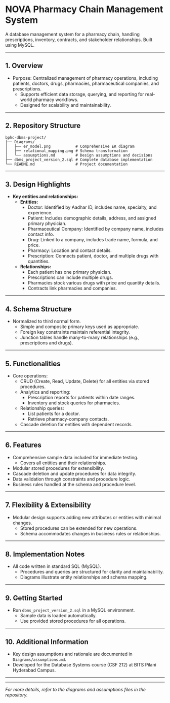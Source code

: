 # NOVA Pharmacy Chain Management System

A database management system for a pharmacy chain, handling prescriptions, inventory, contracts, and stakeholder relationships. Built using MySQL.

---

## 1. Overview

- Purpose: Centralized management of pharmacy operations, including patients, doctors, drugs, pharmacies, pharmaceutical companies, and prescriptions.
  - Supports efficient data storage, querying, and reporting for real-world pharmacy workflows.
  - Designed for scalability and maintainability.

---

## 2. Repository Structure

```
bphc-dbms-project/
├── Diagrams/
│   ├── er_model.png           # Comprehensive ER diagram
│   ├── relational_mapping.png # Schema transformation
│   └── assumptions.md         # Design assumptions and decisions
├── dbms_project_version_2.sql # Complete database implementation
└── README.md                  # Project documentation
``` 

---

## 3. Design Highlights

- **Key entities and relationships:**
  - **Entities:**
    - Doctor: Identified by Aadhar ID, includes name, specialty, and experience.
    - Patient: Includes demographic details, address, and assigned primary physician.
    - Pharmaceutical Company: Identified by company name, includes contact info.
    - Drug: Linked to a company, includes trade name, formula, and price.
    - Pharmacy: Location and contact details.
    - Prescription: Connects patient, doctor, and multiple drugs with quantities.
  - **Relationships:**
    - Each patient has one primary physician.
    - Prescriptions can include multiple drugs.
    - Pharmacies stock various drugs with price and quantity details.
    - Contracts link pharmacies and companies.

---

## 4. Schema Structure

- Normalized to third normal form.
  - Simple and composite primary keys used as appropriate.
  - Foreign key constraints maintain referential integrity.
  - Junction tables handle many-to-many relationships (e.g., prescriptions and drugs).

---

## 5. Functionalities

- Core operations:
  - CRUD (Create, Read, Update, Delete) for all entities via stored procedures.
  - Analytics and reporting:
    - Prescription reports for patients within date ranges.
    - Inventory and stock queries for pharmacies.
  - Relationship queries:
    - List patients for a doctor.
    - Retrieve pharmacy-company contacts.
  - Cascade deletion for entities with dependent records.

---

## 6. Features

- Comprehensive sample data included for immediate testing.
  - Covers all entities and their relationships.
- Modular stored procedures for extensibility.
- Cascade deletion and update procedures for data integrity.
- Data validation through constraints and procedure logic.
- Business rules handled at the schema and procedure level.

---

## 7. Flexibility & Extensibility

- Modular design supports adding new attributes or entities with minimal changes.
  - Stored procedures can be extended for new operations.
  - Schema accommodates changes in business rules or relationships.

---

## 8. Implementation Notes

- All code written in standard SQL (MySQL).
  - Procedures and queries are structured for clarity and maintainability.
  - Diagrams illustrate entity relationships and schema mapping.

---

## 9. Getting Started

- Run `dbms_project_version_2.sql` in a MySQL environment.
  - Sample data is loaded automatically.
  - Use provided stored procedures for all operations.

---

## 10. Additional Information

- Key design assumptions and rationale are documented in `Diagrams/assumptions.md`.
- Developed for the Database Systems course (CSF 212) at BITS Pilani Hyderabad Campus.

---

---

*For more details, refer to the diagrams and assumptions files in the repository.* 
